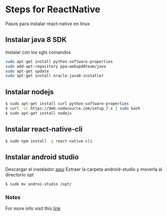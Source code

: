 # Steps for ReactNative

Pasos para instalar react-native en linux

## Instalar java 8 SDK

Instalar con los sgts comandos

```sh
sudo apt-get install python-software-properties
sudo add-apt-repository ppa:webupd8team/java
sudo apt-get update
sudo apt-get install oracle-java8-installer
```

## Instalar nodejs

```sh
$ sudo apt-get install curl python-software-properties 
$ curl -sL https://deb.nodesource.com/setup_7.x | sudo bash -
$ sudo apt-get install nodejs
```

## Instalar react-native-cli

```sh
$ sudo npm install -g react-native-cli
```


## Instalar android studio

Descargar el instalador [aquí](https://developer.android.com/studio/index.html)
Extraer la carpeta android-studio y moverla al directorio opt

```sh
$ sudo mv androi-studio /opt/
```

### Notes

For more info visit this [link](https://www.youtube.com/watch?v=y7aPKTOnUUQ&list=PL2g-DF7-WOZ4pzupMZfBJiDEh_OLRvBRy&index=4)


